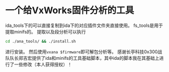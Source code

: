 # 一个给VxWorks固件分析的工具

ida_tools下的可以直接复制到ida下的对应插件文件夹直接使用。
fs_tools是用于提取minifs的。
提取以及段分析可以执行
```sh
cd ./ana_tools/ && ./install.sh
```
进行安装。
然后使用`vxana $firmware`即可解包分析等。
感谢长亭科技0x300战队队长郑吉宏提供了ida和minifs的工具基础脚本，其中ida的脚本我在其基础上进行了一些修改（本人获得授权）！

